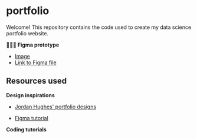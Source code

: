# portfolio

Welcome! This repository contains the code used to create my data science portfolio website. 

**👩🏻‍💻 Figma prototype** 

- [Image](/figma/portfolio.png)
- [Link to Figma file](https://www.figma.com/file/ycticRl2B35emC3J9j3VRU/Portfolio?type=design&mode=design&t=AaVquvSwJYlV1VfH-1)

## Resources used

**Design inspirations**

- [Jordan Hughes' portfolio designs](https://webflow.com/made-in-webflow/website/Indi-Harris-one-page-personal-site)

- [Figma tutorial](https://www.youtube.com/watch?v=HZuk6Wkx_Eg)

**Coding tutorials**
